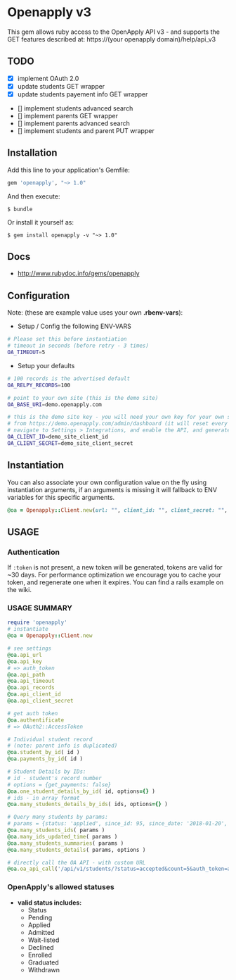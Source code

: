 # Openapply v3

This gem allows ruby access to the OpenApply API v3 - and supports the GET features described at: https://(your openapply domain)/help/api_v3

## TODO
- [x] implement OAuth 2.0
- [x] update students GET wrapper
- [x] update students payement info GET wrapper
- [] implement students advanced search
- [] implement parents GET wrapper
- [] implement parents advanced search
- [] implement students and parent PUT wrapper

## Installation

Add this line to your application's Gemfile:

```ruby
gem 'openapply', "~> 1.0"
```

And then execute:

    $ bundle

Or install it yourself as:

    $ gem install openapply -v "~> 1.0"

## Docs

* http://www.rubydoc.info/gems/openapply


## Configuration

Note: (these are example value uses your own **.rbenv-vars**):

* Setup / Config the following ENV-VARS

```bash
# Please set this before instantiation
# timeout in seconds (before retry - 3 times)
OA_TIMEOUT=5
```

* Setup your defaults

```bash
# 100 records is the advertised default
OA_RELPY_RECORDS=100

# point to your own site (this is the demo site)
OA_BASE_URI=demo.openapply.com

# this is the demo site key - you will need your own key for your own site
# from https://demo.openapply.com/admin/dashboard (it will reset every two hours)
# navigate to Settings > Integrations, and enable the API, and generate a client id and client secret
OA_CLIENT_ID=demo_site_client_id
OA_CLIENT_SECRET=demo_site_client_secret
```

## Instantiation
You can also associate your own configuration value on the fly using instantiation arguments, if an arguments is missing it will fallback to ENV variables for this specific arguments.

```ruby
@oa = Openapply::Client.new(url: "", client_id: "", client_secret: "", token: "")
```

## USAGE

### Authentication
If `:token` is not present, a new token will be generated, tokens are valid for ~30 days. For performance optimization we encourage you to cache your token, and regenerate one when it expires. You can find a rails example on the wiki.  

### USAGE SUMMARY

```ruby
require 'openapply'
# instantiate
@oa = Openapply::Client.new

# see settings
@oa.api_url
@oa.api_key
# => auth_token
@oa.api_path
@oa.api_timeout
@oa.api_records
@oa.api_client_id
@oa.api_client_secret

# get auth token
@oa.authentificate
# => OAuth2::AccessToken

# Individual student record
# (note: parent info is duplicated)
@oa.student_by_id( id )
@oa.payments_by_id( id )

# Student Details by IDs:
# id - student's record number
# options = {get_payments: false}
@oa.one_student_details_by_id( id, options={} )
# ids - in array format
@oa.many_students_details_by_ids( ids, options={} )

# Query many students by params:
# params = {status: 'applied', since_id: 95, since_date: '2018-01-20', count: 50}
@oa.many_students_ids( params )
@oa.many_ids_updated_time( params )
@oa.many_students_summaries( params )
@oa.many_students_details( params, options )

# directly call the OA API - with custom URL
@oa.oa_api_call('/api/v1/students/?status=accepted&count=5&auth_token=add_api_key')
```

### OpenApply's allowed statuses

* **valid status includes:**
  - Status
  - Pending
  - Applied
  - Admitted
  - Wait-listed
  - Declined
  - Enrolled
  - Graduated
  - Withdrawn
